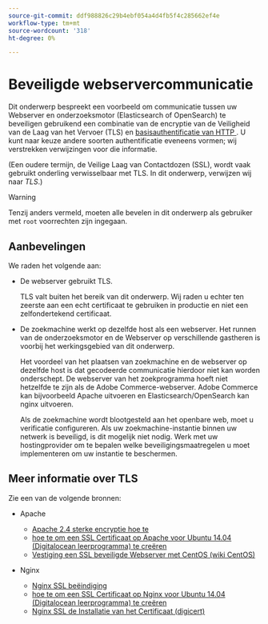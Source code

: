 ```yaml
---
source-git-commit: ddf988826c29b4ebf054a4d4fb5f4c285662ef4e
workflow-type: tm+mt
source-wordcount: '318'
ht-degree: 0%

---
```

# Beveiligde webservercommunicatie

Dit onderwerp bespreekt een voorbeeld om communicatie tussen uw Webserver en onderzoeksmotor (Elasticsearch of OpenSearch) te beveiligen gebruikend een combinatie van de encryptie van de Veiligheid van de Laag van het Vervoer (TLS) en [ basisauthentificatie van HTTP ](https://datatracker.ietf.org/doc/html/rfc2617). U kunt naar keuze andere soorten authentificatie eveneens vormen; wij verstrekken verwijzingen voor die informatie.

(Een oudere termijn, de Veilige Laag van Contactdozen (SSL), wordt vaak gebruikt onderling verwisselbaar met TLS. In dit onderwerp, verwijzen wij naar *TLS*.)

>[!WARNING]
>
>Tenzij anders vermeld, moeten alle bevelen in dit onderwerp als gebruiker met `root` voorrechten zijn ingegaan.

## Aanbevelingen

We raden het volgende aan:

* De webserver gebruikt TLS.

  TLS valt buiten het bereik van dit onderwerp. Wij raden u echter ten zeerste aan een echt certificaat te gebruiken in productie en niet een zelfondertekend certificaat.

* De zoekmachine werkt op dezelfde host als een webserver. Het runnen van de onderzoeksmotor en de Webserver op verschillende gastheren is voorbij het werkingsgebied van dit onderwerp.

  Het voordeel van het plaatsen van zoekmachine en de webserver op dezelfde host is dat gecodeerde communicatie hierdoor niet kan worden onderschept. De webserver van het zoekprogramma hoeft niet hetzelfde te zijn als de Adobe Commerce-webserver. Adobe Commerce kan bijvoorbeeld Apache uitvoeren en Elasticsearch/OpenSearch kan nginx uitvoeren.

  Als de zoekmachine wordt blootgesteld aan het openbare web, moet u verificatie configureren. Als uw zoekmachine-instantie binnen uw netwerk is beveiligd, is dit mogelijk niet nodig. Werk met uw hostingprovider om te bepalen welke beveiligingsmaatregelen u moet implementeren om uw instantie te beschermen.

## Meer informatie over TLS

Zie een van de volgende bronnen:

* Apache

   * [ Apache 2.4 sterke encryptie hoe te ](https://httpd.apache.org/docs/2.4/ssl/ssl_howto.html)
   * [ hoe te om een SSL Certificaat op Apache voor Ubuntu 14.04 (Digitalocean leerprogramma) te creëren ](https://www.digitalocean.com/community/tutorials/how-to-create-a-ssl-certificate-on-apache-for-ubuntu-14-04)
   * [ Vestiging een SSL beveiligde Webserver met CentOS (wiki CentOS) ](https://wiki.centos.org/HowTos/Https)

* Nginx

   * [ Nginx SSL beëindiging ](https://www.nginx.com/resources/admin-guide/nginx-ssl-termination/)
   * [ hoe te om een SSL Certificaat op Nginx voor Ubuntu 14.04 (Digitalocean leerprogramma) te creëren ](https://www.digitalocean.com/community/tutorials/how-to-create-an-ssl-certificate-on-nginx-for-ubuntu-14-04)
   * [ Nginx SSL de Installatie van het Certificaat (digicert) ](https://www.digicert.com/ssl-certificate-installation-nginx.htm)
